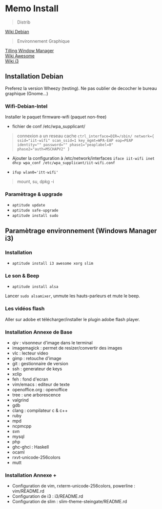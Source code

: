 # Memo Install


> Distrib

[Wiki Debian](http://fr.wikipedia.org/wiki/Debian)

> Environnement Graphique

[Tilling Window Manager](http://en.wikipedia.org/wiki/Tiling_window_manager)  
[Wiki Awesome](http://awesome.naquadah.org/wiki/Main_Page)  
[Wiki i3](3wm.org/docs/userguide.html)  


## Installation Debian

Preferez la version Wheezy (testing).
Ne pas oublier de decocher le bureau graphique (Gnome...)

### Wifi-Debian-Intel

Installer le paquet firmware-wifi (paquet non-free)
* fichier de conf /etc/wpa_supplicant/
> connexion a un reseau cache
 `ctrl_interface=DIR=/sbin/
   network={
   ssid="iit-wifi"
   scan_ssid=1
   key_mgmt=WPA-EAP
   eap=PEAP
   identity=""
   password=""
   phase1="peaplabel=0"
   phase2="auth=MSCHAPV2"
 }`


* Ajouter la configuration à /etc/network/interfaces
`iface iit-wifi inet dhcp
wpa_conf /etc/wpa_supplicant/iit-wifi.conf`

* `ifup wlan0='itt-wifi'`

> mount, su, dpkg -i


### Paramètrage & upgrade

* `aptitude update`
* `aptitude safe-upgrade`
* `aptitude install sudo`


## Paramètrage environnement (Windows Manager i3)

### Installation

* `aptitude install i3 awesome xorg slim`

### Le son & Beep

* `aptitude install alsa`

Lancer `sudo alsamixer`, unmute les hauts-parleurs et mute le beep.


### Les vidéos flash

Aller sur adobe et télécharger/installer le plugin adobe flash player.

### Installation Annexe de Base

* qiv : visonneur d'image dans le terminal
* imagemagick : permet de resizer/convertir des images
* vlc : lecteur video
* gimp : retouche d'image
* git : gestionnaire de version
* ssh : generateur de keys
* xclip
* feh : fond d'ecran
* vim/emacs : editeur de texte
* openoffice.org : openoffice
* tree : une arborescence
* valgrind
* gdb
* clang : compilateur c & c++
* ruby
* mpd
* ncpmcpp
* svn
* mysql
* php
* ghc-ghci : Haskell
* ocaml
* rxvt-unicode-256colors
* mutt


### Installation Annexe +

* Configuration de vim, rxterm-unicode-256colors, powerline : vim/README.rd
* Configuration de i3 : i3/README.rd
* Configuration de slim : slim-theme-steingate/README.rd



